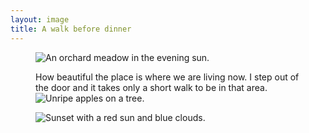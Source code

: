 ```yaml
---
layout: image
title: A walk before dinner
---
```

<figure class="bleed">
<img src="/img/journal/IMG_1010.jpg" alt= "An orchard meadow in the evening sun.">
</figure>
<figure class="bleed rg:split">
<figcaption>How beautiful the place is where we are living now. I step out of the door and it takes only a short walk to be in that area.</figcaption>
<img src="/img/journal/IMG_1011.jpg" alt= "Unripe apples on a tree.">
</figure>
<figure class="bleed-right">
<img src="/img/journal/IMG_1014.jpg" alt= "Sunset with a red sun and blue clouds.">
</figure>